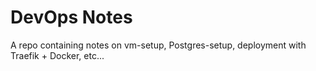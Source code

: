 # DevOps Notes

A repo containing notes on vm-setup, Postgres-setup, deployment with Traefik + Docker, etc...